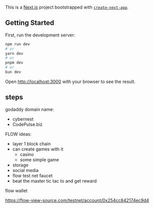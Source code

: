 This is a [Next.js](https://nextjs.org/) project bootstrapped with [`create-next-app`](https://github.com/vercel/next.js/tree/canary/packages/create-next-app).

## Getting Started

First, run the development server:

```bash
npm run dev
# or
yarn dev
# or
pnpm dev
# or
bun dev
```

Open [http://localhost:3000](http://localhost:3000) with your browser to see the result.

## steps
godaddy domain name:
- cybernest
- CodePulse.biz

FLOW ideas:
- layer 1 block chain 
- can create games with it 
    - casino
    - some simple game
- storage 
- social media
- flow test net faucet
- beat the master tic tac to and get reward

flow wallet 

https://flow-view-source.com/testnet/account/0x254cc842174ec9d4
